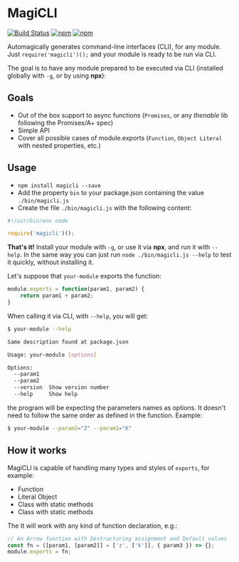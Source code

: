 # MagiCLI

[![Build Status](https://api.travis-ci.org/DiegoZoracKy/magicli.svg)](https://travis-ci.org/DiegoZoracKy/magicli) [![npm](https://img.shields.io/npm/v/magicli.svg)]() [![npm](https://img.shields.io/npm/l/magicli.svg)]()

Automagically generates command-line interfaces (CLI), for any module.
Just `require('magicli')();` and your module is ready to be run via CLI.

The goal is to have any module prepared to be executed via CLI (installed globally with `-g`, or by using **npx**):

## Goals

 * Out of the box support to async functions (`Promises`, or any *thenable* lib following the Promises/A+ spec)
 * Simple API
 * Cover all possible cases of module.exports (`Function`, `Object Literal` with nested properties, etc.)

## Usage

 * `npm install magicli --save`
 * Add the property `bin` to your package.json containing the value `./bin/magicli.js`
 * Create the file `./bin/magicli.js` with the following content:

```javascript
#!/usr/bin/env node

require('magicli')();
```

**That's it!** Install your module with `-g`, or use it via **npx**, and run it with `--help`. In the same way you can just run `node ./bin/magicli.js --help` to test it quickly, without installing it.

Let's suppose that `your-module` exports the function:

```javascript
module.exports = function(param1, param2) {
    return param1 + param2;
}
```

When calling it via CLI, with `--help`, you will get:

```bash
$ your-module --help

Same description found at package.json

Usage: your-module [options]

Options:
  --param1
  --param2
  --version  Show version number                                       [boolean]
  --help     Show help                                                 [boolean]
```

the program will be expecting the parameters names as options. It doesn't need to follow the same order as defined in the function. Example:

```bash
$ your-module --param2="Z" --param1="K"
```

## How it works

MagiCLI is capable of handling many types and styles of `exports`, for example:

 * Function
 * Literal Object
 * Class with static methods
 * Class with static methods

The It will work with any kind of function declaration, e.g.:
```javascript
// An Arrow function with Destructuring assignment and Default values
const fn = ([param1, [param2]] = ['z', ['k']], { param3 }) => {};
module.exports = fn;
```